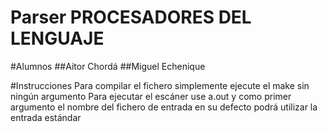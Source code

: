 # Parser PROCESADORES DEL LENGUAJE

#Alumnos
##Aitor Chordá
##Miguel Echenique

#Instrucciones
  Para compilar el fichero simplemente ejecute el make sin ningún argumento
  Para ejecutar el escáner use a.out y como primer argumento el nombre del
  fichero de entrada en su defecto podrá utilizar la entrada estándar
